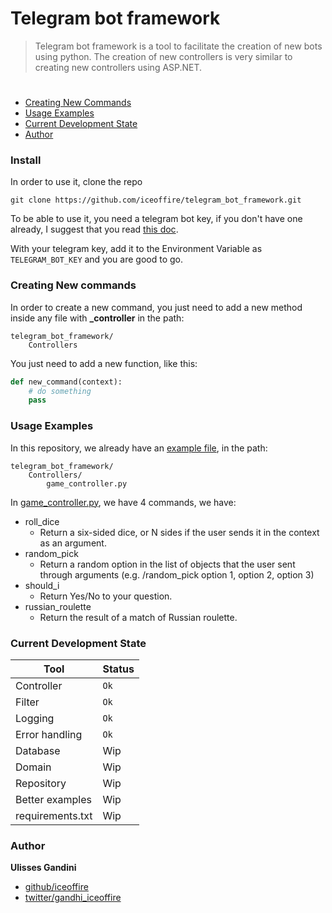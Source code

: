 # Telegram bot framework
> Telegram bot framework is a tool to facilitate the creation of new bots using python. The creation of new controllers is very similar to creating new controllers using ASP.NET.

#

- [Creating New Commands](#Creating-new-commands)
- [Usage Examples](#usage-examples)
- [Current Development State](#current-development-state)
- [Author](#author)

### Install
In order to use it, clone the repo
```
git clone https://github.com/iceoffire/telegram_bot_framework.git
```

To be able to use it, you need a telegram bot key, if you don't have one already, I suggest that you read [this doc](https://core.telegram.org/api/obtaining_api_id).

With your telegram key, add it to the Environment Variable as ```TELEGRAM_BOT_KEY``` and you are good to go.

### Creating New commands
In order to create a new command, you just need to add a new method inside any file with **_controller** in the path:

```
telegram_bot_framework/
    Controllers
```

You just need to add a new function, like this:

```python
def new_command(context):
    # do something
    pass
```


### Usage Examples
In this repository, we already have an [example file](https://github.com/iceoffire/telegram_bot_framework/blob/master/Controllers/game_controller.py), in the path:

```
telegram_bot_framework/
    Controllers/
        game_controller.py
```

In [game_controller.py](https://github.com/iceoffire/telegram_bot_framework/blob/master/Controllers/game_controller.py), we have 4 commands, we have:
* roll_dice
    * Return a six-sided dice, or N sides if the user sends it in the context as an argument.
* random_pick
    * Return a random option in the list of objects that the user sent through arguments (e.g. /random_pick option 1, option 2, option 3)
* should_i
    * Return Yes/No to your question.
* russian_roulette
    * Return the result of a match of Russian roulette.


### Current Development State

| Tool             | Status |
| ---------        | ------ |
| Controller       | `Ok`   |
| Filter           | `Ok`   |
| Logging          | `Ok`   |
| Error handling   | `Ok`   |
| Database         | Wip    |
| Domain           | Wip    |
| Repository       | Wip    |
| Better examples  | Wip    |
| requirements.txt | Wip    |


### Author

**Ulisses Gandini**

* [github/iceoffire](https://github.com/iceoffire)
* [twitter/gandhi_iceoffire](https://twitter.com/gandhi_sandman)

